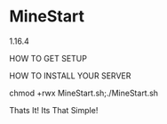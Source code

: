 # MineStart
1.16.4

HOW TO GET SETUP

HOW TO INSTALL YOUR SERVER

chmod +rwx MineStart.sh;./MineStart.sh

Thats It! Its That Simple!
